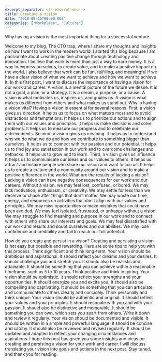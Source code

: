 ```yaml
---
excerpt_separator: <!--excerpt-end-->
title: Creating a vision
date: "2018-08-15T00:00:00Z"
categories: ["Workplace", "Culture"]
---
```


Why having a vision is the most important thing for a successful venture.
 <!--more-->

Welcome to my blog, The CTO trap, where I share my thoughts and insights on how I want to work in the modern world.
I started this blog because I am passionate about creating positive change through technology and innovation. I believe that work is more than just a way to earn money. It is a way to express ourselves, to create value, and to make a positive impact on the world. I also believe that work can be fun, fulfilling, and meaningful if we have a clear vision of what we want to achieve and how we want to achieve it.
In this first post, I want to discuss the importance of having a vision for our work and career. A vision is a mental picture of the future we desire. It is not a goal, a plan, or a strategy. It is a dream, a purpose, or a cause. A vision is what motivates us, inspires us, and guides us. A vision is what makes us different from others and what makes us stand out.
Why is having a vision vital?
Having a vision is essential for several reasons. First, a vision gives us direction. It helps us to focus on what matters most and to avoid distractions and temptations. It helps us to prioritize our actions and to align them with our values and principles. It helps us make decisions and solve problems. It helps us to measure our progress and to celebrate our achievements.
Second, a vision gives us meaning. It helps us to understand why we do what we do and how we contribute to something bigger than ourselves. It helps us to connect with our passion and our potential. It helps us to find joy and satisfaction in our work and to overcome challenges and setbacks. It helps us to grow and to learn.
Third, a vision gives us influence. It helps us to communicate our ideas and our values to others. It helps us attract and inspire people who share our vision and want to join us. It helps us to create a culture and a community around our vision and to make a positive difference in the world.
What are the results of lacking a vision?
Lacking a vision can have negative consequences for our work and our careers. Without a vision, we may feel lost, confused, or bored. We may lack motivation, enthusiasm, or creativity. We may settle for less than we deserve or chase after things that don’t matter. We may waste our time, energy, and resources on activities that don’t align with our values and principles. We may miss opportunities or make mistakes that could have been avoided.
We may feel isolated, frustrated, or unhappy without a vision. We may struggle to find meaning and purpose in our work and to connect with others who share our interests and goals. We may feel dissatisfied with our work and results and doubt ourselves and our abilities. We may lose confidence and credibility and fail to reach our full potential.

How do you create and persist in a vision?
Creating and persisting a vision is not easy but possible and rewarding. Here are some tips to help you with this process:
Think significant and think long-term. Your vision should be ambitious and aspirational. It should reflect your dreams and your desires. It should challenge you and stretch you. It should also be realistic and attainable. It should be something that you can achieve within a reasonable timeframe, such as 5 to 10 years.
Think positive and think inspiring. Your vision should be optimistic. It should reflect your strengths and your opportunities. It should energize you and excite you. It should also be compelling and captivating. It should be something that you can articulate and communicate to others clearly and concisely.
Think personally and think unique. Your vision should be authentic and original. It should reflect your values and your principles. It should resonate with you and with your passion. It should also be distinctive and memorable. It should be something you can own, which sets you apart from others.
Write it down and review it regularly. Your vision should be documented and visible. It should be written in a simple and powerful language. It should be concise and catchy. It should also be reviewed and revised regularly. It should be updated and adapted to reflect your changing circumstances and aspirations.
I hope this post has given you some insights and ideas on creating and persisting a vision for your work and career. I will discuss translating your vision into goals and actions in the next post. Stay tuned, and thank you for reading.